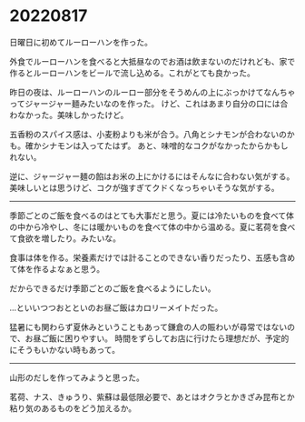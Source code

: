 # 20220817

日曜日に初めてルーローハンを作った。

外食でルーローハンを食べると大抵昼なのでお酒は飲まないのだけれども、家で作るとルーローハンをビールで流し込める。これがとても良かった。

昨日の夜は、ルーローハンのルーロー部分をそうめんの上にぶっかけてなんちゃってジャージャー麺みたいなのを作った。 けど、これはあまり自分の口には合わなかった。美味しかったけど。

五香粉のスパイス感は、小麦粉よりも米が合う。八角とシナモンが合わないのかも。確かシナモンは入ってたはず。 あと、味噌的なコクがなかったからかもしれない。

逆に、ジャージャー麺の餡はお米の上にかけるにはそんなに合わない気がする。美味しいとは思うけど、コクが強すぎてクドくなっちゃいそうな気がする。

* * *

季節ごとのご飯を食べるのはとても大事だと思う。夏には冷たいものを食べて体の中から冷やし、冬には暖かいものを食べて体の中から温める。夏に茗荷を食べて食欲を増したり。みたいな。

食事は体を作る。栄養素だけでは計ることのできない香りだったり、五感も含めて体を作るよなぁと思う。

だからできるだけ季節ごとのご飯を食べるようにしたい。

...といいつつおとといのお昼ご飯はカロリーメイトだった。

猛暑にも関わらず夏休みということもあって鎌倉の人の賑わいが尋常ではないので、お昼ご飯に困りやすい。 時間をずらしてお店に行けたら理想だが、予定的にそうもいかない時もあって。

* * *

山形のだしを作ってみようと思った。

茗荷、ナス、きゅうり、紫蘇は最低限必要で、あとはオクラとかきざみ昆布とか粘り気のあるものをどう加えるか。